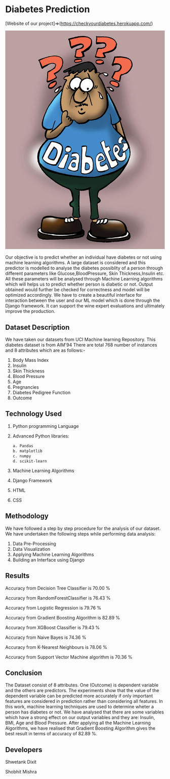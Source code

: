 # Diabetes Prediction
[Website of our project]=>(https://checkyourdiabetes.herokuapp.com/)

![Image](https://github.com/Shobhitthebeginner/DiabetesWithDjango/blob/master/static/img/diabetes1.jpg)


Our objective is to predict whether an individual have diabetes or not using machine learning algorithms.
A large dataset is considered and this predictor is modelled to analyse the diabetes possiblity of a person through different parameters like Glucose,BloodPressure,
Skin Thickness,Insulin etc.
All these parameters will be analysed through Machine Learning algorithms which will helps us to predict whether person is diabetic or not. 
Output obtained would further be checked for correctness and model will be optimized accordingly. 
We have to create a beautiful interface for interaction between the user and our ML model which is done through the Django framework.
It can support the wine expert evaluations and ultimately improve the production.

## Dataset Description

We have taken our datasets from UCI Machine learning Repository. 
This diabetes dataset is from AIM'94
There are total 768 number of instances and 8 attributes which are as follows:-
1. Body Mass Index
2. Insulin
3. Skin Thickness 
4. Blood Pressure 
5. Age
6. Pregnancies 
7. Diabetes Pedigree Function
8. Outcome

## Technology Used
1. Python programming Language
2. Advanced Python libraries:

       a. Pandas      
       b. matplotlib      
       c. numpy      
       d. scikit-learn
      
3. Machine Learning Algorithms 
4. Django Framework
5. HTML
6. CSS

## Methodology

We have followed a step by step procedure for the analysis of our dataset. We have undertaken the following steps while performing data analysis:

1. Data Pre-Processing
2. Data Visualization
3. Applying Machine Learning Algorithms
4. Building an Interface using Django

## Results 

Accuracy from Decision Tree Classifier is 70.00 %

Accuracy from RandomForestClassifier is 76.43 %

Accuracy from Logistic Regression is 79.76 %

Accuracy from Gradient Boosting Algorithm is 82.89 %

Accuracy from XGBoost Classifier is 79.43 %

Accuracy from Naive Bayes is 74.36 %

Accuracy from K-Nearest Neighbours is 78.06 %

Accuracy from Support Vector Machine algorithm is 70.36 %

## Conclusion
The Dataset consist of 8 attributes. One (Outcome) is dependent variable and the others are predictors. The experiments show that the value of the dependent variable can be predicted more accurately if only important features are considered in prediction rather than considering all features.
In this work, machine learning techniques are used to determine wheter a person has diabetes or not. We have analysed that there are some variables which have a strong effect on our output variables and they are: Insulin, BMI, Age and Blood Pressure. After applying all the Machine Learning Algorithms, we have realised that Gradient Boosting Algorithm gives the best result in terms of accuracy of 82.89 %.

## Developers
Shwetank Dixit

Shobhit Mishra

